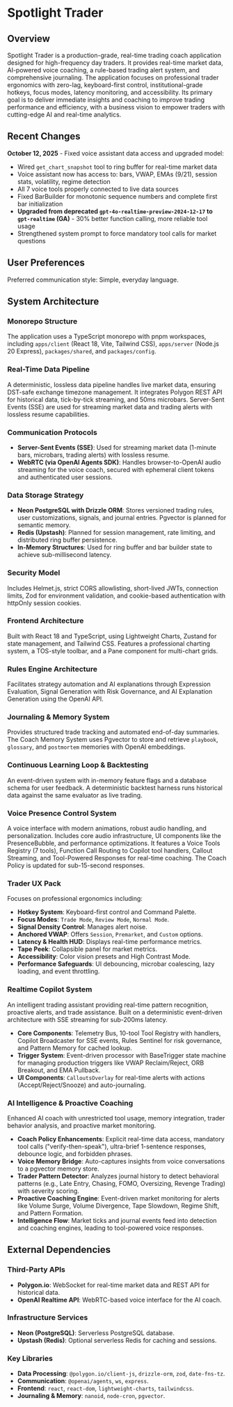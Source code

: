 # Spotlight Trader

## Overview
Spotlight Trader is a production-grade, real-time trading coach application designed for high-frequency day traders. It provides real-time market data, AI-powered voice coaching, a rule-based trading alert system, and comprehensive journaling. The application focuses on professional trader ergonomics with zero-lag, keyboard-first control, institutional-grade hotkeys, focus modes, latency monitoring, and accessibility. Its primary goal is to deliver immediate insights and coaching to improve trading performance and efficiency, with a business vision to empower traders with cutting-edge AI and real-time analytics.

## Recent Changes
**October 12, 2025** - Fixed voice assistant data access and upgraded model:
- Wired `get_chart_snapshot` tool to ring buffer for real-time market data
- Voice assistant now has access to: bars, VWAP, EMAs (9/21), session stats, volatility, regime detection
- All 7 voice tools properly connected to live data sources
- Fixed BarBuilder for monotonic sequence numbers and complete first bar initialization
- **Upgraded from deprecated `gpt-4o-realtime-preview-2024-12-17` to `gpt-realtime` (GA)** - 30% better function calling, more reliable tool usage
- Strengthened system prompt to force mandatory tool calls for market questions

## User Preferences
Preferred communication style: Simple, everyday language.

## System Architecture

### Monorepo Structure
The application uses a TypeScript monorepo with pnpm workspaces, including `apps/client` (React 18, Vite, Tailwind CSS), `apps/server` (Node.js 20 Express), `packages/shared`, and `packages/config`.

### Real-Time Data Pipeline
A deterministic, lossless data pipeline handles live market data, ensuring DST-safe exchange timezone management. It integrates Polygon REST API for historical data, tick-by-tick streaming, and 50ms microbars. Server-Sent Events (SSE) are used for streaming market data and trading alerts with lossless resume capabilities.

### Communication Protocols
- **Server-Sent Events (SSE)**: Used for streaming market data (1-minute bars, microbars, trading alerts) with lossless resume.
- **WebRTC (via OpenAI Agents SDK)**: Handles browser-to-OpenAI audio streaming for the voice coach, secured with ephemeral client tokens and authenticated user sessions.

### Data Storage Strategy
- **Neon PostgreSQL with Drizzle ORM**: Stores versioned trading rules, user customizations, signals, and journal entries. Pgvector is planned for semantic memory.
- **Redis (Upstash)**: Planned for session management, rate limiting, and distributed ring buffer persistence.
- **In-Memory Structures**: Used for ring buffer and bar builder state to achieve sub-millisecond latency.

### Security Model
Includes Helmet.js, strict CORS allowlisting, short-lived JWTs, connection limits, Zod for environment validation, and cookie-based authentication with httpOnly session cookies.

### Frontend Architecture
Built with React 18 and TypeScript, using Lightweight Charts, Zustand for state management, and Tailwind CSS. Features a professional charting system, a TOS-style toolbar, and a Pane component for multi-chart grids.

### Rules Engine Architecture
Facilitates strategy automation and AI explanations through Expression Evaluation, Signal Generation with Risk Governance, and AI Explanation Generation using the OpenAI API.

### Journaling & Memory System
Provides structured trade tracking and automated end-of-day summaries. The Coach Memory System uses Pgvector to store and retrieve `playbook`, `glossary`, and `postmortem` memories with OpenAI embeddings.

### Continuous Learning Loop & Backtesting
An event-driven system with in-memory feature flags and a database schema for user feedback. A deterministic backtest harness runs historical data against the same evaluator as live trading.

### Voice Presence Control System
A voice interface with modern animations, robust audio handling, and personalization. Includes core audio infrastructure, UI components like the PresenceBubble, and performance optimizations. It features a Voice Tools Registry (7 tools), Function Call Routing to Copilot tool handlers, Callout Streaming, and Tool-Powered Responses for real-time coaching. The Coach Policy is updated for sub-15-second responses.

### Trader UX Pack
Focuses on professional ergonomics including:
- **Hotkey System**: Keyboard-first control and Command Palette.
- **Focus Modes**: `Trade Mode`, `Review Mode`, `Normal Mode`.
- **Signal Density Control**: Manages alert noise.
- **Anchored VWAP**: Offers `Session`, `Premarket`, and `Custom` options.
- **Latency & Health HUD**: Displays real-time performance metrics.
- **Tape Peek**: Collapsible panel for market metrics.
- **Accessibility**: Color vision presets and High Contrast Mode.
- **Performance Safeguards**: UI debouncing, microbar coalescing, lazy loading, and event throttling.

### Realtime Copilot System
An intelligent trading assistant providing real-time pattern recognition, proactive alerts, and trade assistance. Built on a deterministic event-driven architecture with SSE streaming for sub-200ms latency.
- **Core Components**: Telemetry Bus, 10-tool Tool Registry with handlers, Copilot Broadcaster for SSE events, Rules Sentinel for risk governance, and Pattern Memory for cached lookup.
- **Trigger System**: Event-driven processor with BaseTrigger state machine for managing production triggers like VWAP Reclaim/Reject, ORB Breakout, and EMA Pullback.
- **UI Components**: `CalloutsOverlay` for real-time alerts with actions (Accept/Reject/Snooze) and auto-journaling.

### AI Intelligence & Proactive Coaching
Enhanced AI coach with unrestricted tool usage, memory integration, trader behavior analysis, and proactive market monitoring.
- **Coach Policy Enhancements**: Explicit real-time data access, mandatory tool calls ("verify-then-speak"), ultra-brief 1-sentence responses, debounce logic, and forbidden phrases.
- **Voice Memory Bridge**: Auto-captures insights from voice conversations to a pgvector memory store.
- **Trader Pattern Detector**: Analyzes journal history to detect behavioral patterns (e.g., Late Entry, Chasing, FOMO, Oversizing, Revenge Trading) with severity scoring.
- **Proactive Coaching Engine**: Event-driven market monitoring for alerts like Volume Surge, Volume Divergence, Tape Slowdown, Regime Shift, and Pattern Formation.
- **Intelligence Flow**: Market ticks and journal events feed into detection and coaching engines, leading to tool-powered voice responses.

## External Dependencies

### Third-Party APIs
- **Polygon.io**: WebSocket for real-time market data and REST API for historical data.
- **OpenAI Realtime API**: WebRTC-based voice interface for the AI coach.

### Infrastructure Services
- **Neon (PostgreSQL)**: Serverless PostgreSQL database.
- **Upstash (Redis)**: Optional serverless Redis for caching and sessions.

### Key Libraries
- **Data Processing**: `@polygon.io/client-js`, `drizzle-orm`, `zod`, `date-fns-tz`.
- **Communication**: `@openai/agents`, `ws`, `express`.
- **Frontend**: `react`, `react-dom`, `lightweight-charts`, `tailwindcss`.
- **Journaling & Memory**: `nanoid`, `node-cron`, `pgvector`.